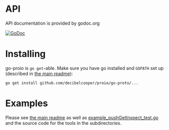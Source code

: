 # API
API documentation is provided by godoc.org

[![GoDoc](https://godoc.org/github.com/decibelcooper/proio/go-proio?status.svg)](https://godoc.org/github.com/decibelcooper/proio/go-proio)

# Installing
go-proio is `go get`-able.  Make sure you have go installed and `GOPATH` set up (described in [the main readme](../README.md)):
```shell
go get install github.com/decibelcooper/proio/go-proto/...
```

# Examples
Please see [the main readme](../README.md) as well as
[example_pushGetInspect_test.go](example_pushGetInspect_test.go) and the source
code for the tools in the subdirectories.
